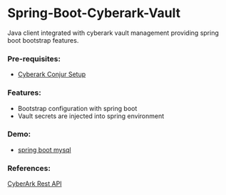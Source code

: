 # Spring-Boot-Cyberark-Vault

Java client integrated with cyberark vault management providing spring boot bootstrap features.

### Pre-requisites:

- [Cyberark Conjur Setup](https://github.com/BarathArivazhagan/spring-boot-cyberark-vault/blob/master/docs/cyberark_setup.md)


### Features:

- Bootstrap configuration with spring boot
- Vault secrets are injected into spring environment


### Demo:

- [spring boot mysql](https://github.com/BarathArivazhagan/spring-boot-cyberark-vault/tree/master/spring-boot-cyberark-vault-mysql-demo)

### References:

[CyberArk Rest API](https://documenter.getpostman.com/view/998920/cyberark-rest-api-v10-public/2QrXnF)



